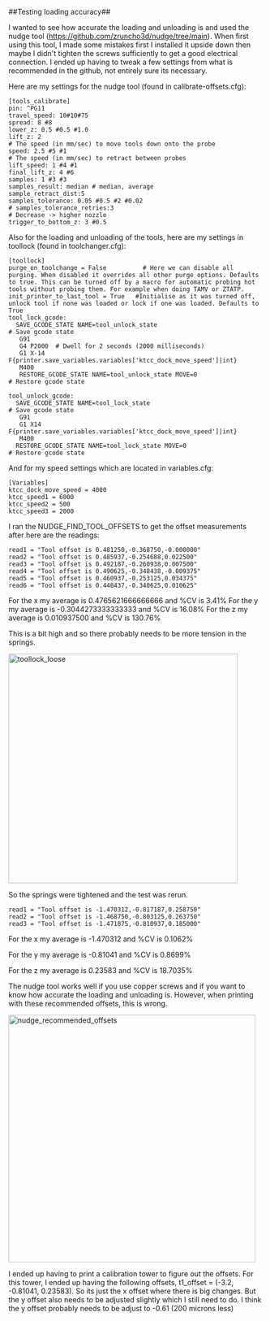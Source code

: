 ##Testing loading accuracy##

I wanted to see how accurate the loading and unloading is and used the nudge tool (https://github.com/zruncho3d/nudge/tree/main). When first using this tool, I made some mistakes first I installed it upside down then maybe I didn't tighten the screws sufficiently to get a good electrical connection. I ended up having to tweak a few settings from what is recommended in the github, not entirely sure its necessary. 

Here are my settings for the nudge tool (found in calibrate-offsets.cfg):


```
[tools_calibrate]
pin: ^PG11
travel_speed: 10#10#75
spread: 8 #8
lower_z: 0.5 #0.5 #1.0
lift_z: 2
# The speed (in mm/sec) to move tools down onto the probe
speed: 2.5 #5 #1
# The speed (in mm/sec) to retract between probes
lift_speed: 1 #4 #1
final_lift_z: 4 #6
samples: 1 #3 #3
samples_result: median # median, average
sample_retract_dist:5
samples_tolerance: 0.05 #0.5 #2 #0.02
# samples_tolerance_retries:3
# Decrease -> higher nozzle
trigger_to_bottom_z: 3 #0.5
```

Also for the loading and unloading of the tools, here are my settings in toollock (found in toolchanger.cfg):

```
[toollock]
purge_on_toolchange = False          # Here we can disable all purging. When disabled it overrides all other purge options. Defaults to true. This can be turned off by a macro for automatic probing hot tools without probing them. For example when doing TAMV or ZTATP.
init_printer_to_last_tool = True   #Initialise as it was turned off, unlock tool if none was loaded or lock if one was loaded. Defaults to True
tool_lock_gcode:
  SAVE_GCODE_STATE NAME=tool_unlock_state                                         # Save gcode state
   G91 
   G4 P2000  # Dwell for 2 seconds (2000 milliseconds)
   G1 X-14 F{printer.save_variables.variables['ktcc_dock_move_speed']|int}
   M400
   RESTORE_GCODE_STATE NAME=tool_unlock_state MOVE=0                               # Restore gcode state
  
tool_unlock_gcode:
  SAVE_GCODE_STATE NAME=tool_lock_state                                           # Save gcode state
   G91 
   G1 X14 F{printer.save_variables.variables['ktcc_dock_move_speed']|int}
   M400
  RESTORE_GCODE_STATE NAME=tool_lock_state MOVE=0                                 # Restore gcode state
```

And for my speed settings which are located in variables.cfg:

```
[Variables]
ktcc_dock_move_speed = 4000
ktcc_speed1 = 6000
ktcc_speed2 = 500
ktcc_speed3 = 2000
```

I ran the NUDGE_FIND_TOOL_OFFSETS to get the offset measurements after here are the readings:

```
read1 = "Tool offset is 0.481250,-0.368750,-0.000000"
read2 = "Tool offset is 0.485937,-0.254688,0.022500"
read3 = "Tool offset is 0.492187,-0.260938,0.007500" 
read4 = "Tool offset is 0.490625,-0.348438,-0.009375"
read5 = "Tool offset is 0.460937,-0.253125,0.034375"
read6 = "Tool offset is 0.448437,-0.340625,0.010625"
```


For the x my average is 0.4765621666666666 and %CV is 3.41%
For the y my average is -0.3044273333333333 and %CV is 16.08%
For the z my average is 0.010937500 and %CV is 130.76%

This is a bit high and so there probably needs to be more tension in the springs. 

<img width="452" alt="toollock_loose" src="https://github.com/user-attachments/assets/fe104ca7-342a-4b67-b36e-456d99e02096">

So the springs were tightened and the test was rerun. 

```
read1 = "Tool offset is -1.470312,-0.817187,0.258750"
read2 = "Tool offset is -1.468750,-0.803125,0.263750"
read3 = "Tool offset is -1.471875,-0.810937,0.185000"
```

For the x my average is -1.470312 and %CV is 0.1062%

For the y my average is -0.81041 and %CV is 0.8699%

For the z my average is 0.23583 and %CV is 18.7035%


The nudge tool works well if you use copper screws and if you want to know how accurate the loading and unloading is. However, when printing with these recommended offsets, this is wrong.

<img width="487" alt="nudge_recommended_offsets" src="https://github.com/user-attachments/assets/556da92f-a465-49a8-af59-521363d75e6d">

I ended up having to print a calibration tower to figure out the offsets. For this tower, I ended up having the following offsets, t1_offset = (-3.2, -0.81041, 0.23583). So its just the x offset where there is big changes. But the y offset also needs to be adjusted slightly which I still need to do. I think the y offset probably needs to be adjust to -0.61 (200 microns less) 


